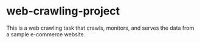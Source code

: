 # web-crawling-project
This is a web crawling task that crawls, monitors, and serves the data from a sample e-commerce website.
